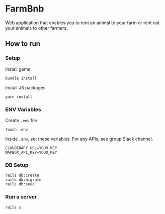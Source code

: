 # FarmBnb

Web application that enables you to rent an animal to your farm or rent out your animals to other farmers.

## How to run
### Setup

Install gems
```
bundle install
```
Install JS packages
```
yarn install
```

### ENV Variables
Create `.env` file
```
touch .env
```
Inside `.env`, set these variables. For any APIs, see group Slack channel.
```
CLOUDINARY_URL=YOUR_KEY
MAPBOX_API_KEY=YOUR_KEY
```

### DB Setup
```
rails db:create
rails db:migrate
rails db:seed
```

### Run a server
```
rails s
```

<br>
